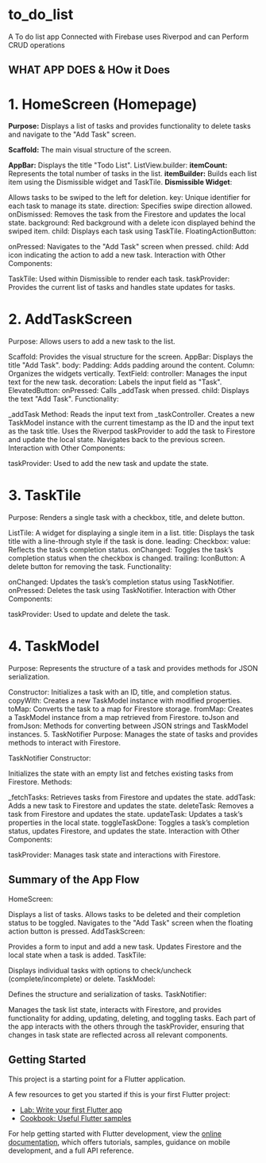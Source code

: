 # to_do_list

A To do list app Connected with Firebase uses Riverpod and can Perform CRUD operations

## WHAT APP DOES & HOw it Does
# 1. HomeScreen (Homepage)
**Purpose:** Displays a list of tasks and provides functionality to delete tasks and navigate to the "Add Task" screen.

**Scaffold:** The main visual structure of the screen.

**AppBar:** Displays the title "Todo List".
ListView.builder:
**itemCount:** Represents the total number of tasks in the list.
**itemBuilder:** Builds each list item using the Dismissible widget and TaskTile.
**Dismissible Widget**:

Allows tasks to be swiped to the left for deletion.
key: Unique identifier for each task to manage its state.
direction: Specifies swipe direction allowed.
onDismissed: Removes the task from the Firestore and updates the local state.
background: Red background with a delete icon displayed behind the swiped item.
child: Displays each task using TaskTile.
FloatingActionButton:

onPressed: Navigates to the "Add Task" screen when pressed.
child: Add icon indicating the action to add a new task.
Interaction with Other Components:

TaskTile: Used within Dismissible to render each task.
taskProvider: Provides the current list of tasks and handles state updates for tasks.
# 2. AddTaskScreen
Purpose: Allows users to add a new task to the list.

Scaffold: Provides the visual structure for the screen.
AppBar: Displays the title "Add Task".
body:
Padding: Adds padding around the content.
Column: Organizes the widgets vertically.
TextField:
controller: Manages the input text for the new task.
decoration: Labels the input field as "Task".
ElevatedButton:
onPressed: Calls _addTask when pressed.
child: Displays the text "Add Task".
Functionality:

_addTask Method:
Reads the input text from _taskController.
Creates a new TaskModel instance with the current timestamp as the ID and the input text as the task title.
Uses the Riverpod taskProvider to add the task to Firestore and update the local state.
Navigates back to the previous screen.
Interaction with Other Components:

taskProvider: Used to add the new task and update the state.
# 3. TaskTile
Purpose: Renders a single task with a checkbox, title, and delete button.

ListTile: A widget for displaying a single item in a list.
title: Displays the task title with a line-through style if the task is done.
leading:
Checkbox:
value: Reflects the task’s completion status.
onChanged: Toggles the task’s completion status when the checkbox is changed.
trailing:
IconButton: A delete button for removing the task.
Functionality:

onChanged:
Updates the task’s completion status using TaskNotifier.
onPressed:
Deletes the task using TaskNotifier.
Interaction with Other Components:

taskProvider: Used to update and delete the task.
# 4. TaskModel
Purpose: Represents the structure of a task and provides methods for JSON serialization.

Constructor: Initializes a task with an ID, title, and completion status.
copyWith: Creates a new TaskModel instance with modified properties.
toMap: Converts the task to a map for Firestore storage.
fromMap: Creates a TaskModel instance from a map retrieved from Firestore.
toJson and fromJson: Methods for converting between JSON strings and TaskModel instances.
5. TaskNotifier
Purpose: Manages the state of tasks and provides methods to interact with Firestore.

TaskNotifier Constructor:

Initializes the state with an empty list and fetches existing tasks from Firestore.
Methods:

_fetchTasks: Retrieves tasks from Firestore and updates the state.
addTask: Adds a new task to Firestore and updates the state.
deleteTask: Removes a task from Firestore and updates the state.
updateTask: Updates a task’s properties in the local state.
toggleTaskDone: Toggles a task’s completion status, updates Firestore, and updates the state.
Interaction with Other Components:

taskProvider: Manages task state and interactions with Firestore.
## Summary of the App Flow
HomeScreen:

Displays a list of tasks.
Allows tasks to be deleted and their completion status to be toggled.
Navigates to the "Add Task" screen when the floating action button is pressed.
AddTaskScreen:

Provides a form to input and add a new task.
Updates Firestore and the local state when a task is added.
TaskTile:

Displays individual tasks with options to check/uncheck (complete/incomplete) or delete.
TaskModel:

Defines the structure and serialization of tasks.
TaskNotifier:

Manages the task list state, interacts with Firestore, and provides functionality for adding, updating, deleting, and toggling tasks.
Each part of the app interacts with the others through the taskProvider, ensuring that changes in task state are reflected across all relevant components.

## Getting Started

This project is a starting point for a Flutter application.

A few resources to get you started if this is your first Flutter project:

- [Lab: Write your first Flutter app](https://docs.flutter.dev/get-started/codelab)
- [Cookbook: Useful Flutter samples](https://docs.flutter.dev/cookbook)

For help getting started with Flutter development, view the
[online documentation](https://docs.flutter.dev/), which offers tutorials,
samples, guidance on mobile development, and a full API reference.
